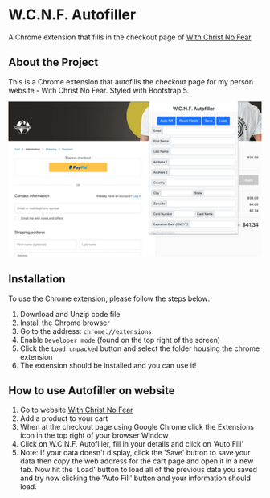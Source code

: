 # W.C.N.F. Autofiller

A Chrome extension that fills in the checkout page of [With Christ No Fear](https://www.withchristnofear.com)

## About the Project
This is a Chrome extension that autofills the checkout page for my person website - With Christ No Fear. Styled with Bootstrap 5.

<img src="assets/images/wcnfautofiller.png">

## Installation
To use the Chrome extension, please follow the steps below:

1. Download and Unzip code file
2. Install the Chrome browser
3. Go to the address: `chrome://extensions`
4. Enable `Developer mode` (found on the top right of the screen)
5. Click the `Load unpacked` button and select the folder housing the chrome extension
6. The extension should be installed and you can use it!

## How to use Autofiller on website
1. Go to website [With Christ No Fear](https://www.withchristnofear.com)
2. Add a product to your cart
3. When at the checkout page using Google Chrome click the Extensions icon in the top right of your browser Window
4. Click on W.C.N.F. Autofiller, fill in your details and click on 'Auto Fill'
5. Note: If your data doesn't display, click the 'Save' button to save your data then copy the web address for the cart page and open it in a new tab. Now hit the 'Load' button to load all of the previous data you saved and try now clicking the 'Auto Fill' button and your information should load.